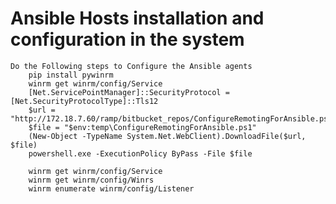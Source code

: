 # Ansible Hosts installation and configuration in the system
    Do the Following steps to Configure the Ansible agents
        pip install pywinrm
        winrm get winrm/config/Service
        [Net.ServicePointManager]::SecurityProtocol = [Net.SecurityProtocolType]::Tls12
        $url = "http://172.18.7.60/ramp/bitbucket_repos/ConfigureRemotingForAnsible.ps1"
        $file = "$env:temp\ConfigureRemotingForAnsible.ps1"
        (New-Object -TypeName System.Net.WebClient).DownloadFile($url, $file)
        powershell.exe -ExecutionPolicy ByPass -File $file
        
        winrm get winrm/config/Service
        winrm get winrm/config/Winrs
        winrm enumerate winrm/config/Listener